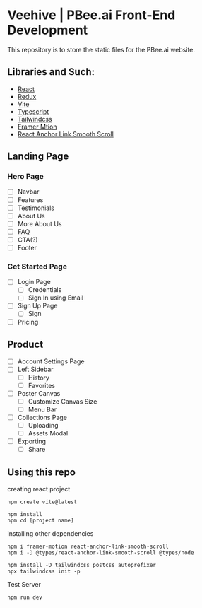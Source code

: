 # Veehive | PBee.ai Front-End Development

This repository is to store the static files for the PBee.ai website.

## Libraries and Such:
- [React](https://react.dev/learn)
- [Redux]()
- [Vite](https://vitejs.dev/guide/)
- [Typescript]()
- [Tailwindcss](https://tailwindcss.com/docs/guides/vite)
- [Framer Mtion](https://www.framer.com/motion/)
- [React Anchor Link Smooth Scroll](https://www.npmjs.com/package/react-anchor-link-smooth-scroll)

## Landing Page
###  Hero Page
- [ ] Navbar
- [ ] Features
- [ ] Testimonials
- [ ] About Us
- [ ] More About Us
- [ ] FAQ
- [ ] CTA(?)
- [ ] Footer

### Get Started Page
- [ ] Login Page
  - [ ] Credentials
  - [ ] Sign In using Email
- [ ] Sign Up Page
  - [ ] Sign
- [ ] Pricing

## Product
- [ ] Account Settings Page
- [ ] Left Sidebar
  - [ ] History
  - [ ] Favorites
- [ ] Poster Canvas
  - [ ] Customize Canvas Size
  - [ ] Menu Bar
- [ ] Collections Page
  - [ ] Uploading
  - [ ] Assets Modal
- [ ] Exporting
  - [ ] Share

## Using this repo

creating react project
```terminal
npm create vite@latest

npm install
npm cd [project name]
```

installing other dependencies
```terminal
npm i framer-motion react-anchor-link-smooth-scroll
npm i -D @types/react-anchor-link-smooth-scroll @types/node

npm install -D tailwindcss postcss autoprefixer
npx tailwindcss init -p
```

Test Server
```terminal
npm run dev
```
